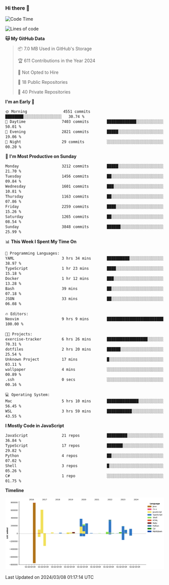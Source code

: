 ### Hi there 👋

<!--
**Clumsy-Coder/Clumsy-Coder** is a ✨ _special_ ✨ repository because its `README.md` (this file) appears on your GitHub profile.

Here are some ideas to get you started:

- 🔭 I’m currently working on ...
- 🌱 I’m currently learning ...
- 👯 I’m looking to collaborate on ...
- 🤔 I’m looking for help with ...
- 💬 Ask me about ...
- 📫 How to reach me: ...
- 😄 Pronouns: ...
- ⚡ Fun fact: ...
-->

<!-- anmol098/waka-readme-stats -->
<!--START_SECTION:waka-->
![Code Time](http://img.shields.io/badge/Code%20Time-754%20hrs%2026%20mins-blue)

![Lines of code](https://img.shields.io/badge/From%20Hello%20World%20I%27ve%20Written-3.3%20million%20lines%20of%20code-blue)

**🐱 My GitHub Data** 

> 📦 7.0 MB Used in GitHub's Storage 
 > 
> 🏆 611 Contributions in the Year 2024
 > 
> 🚫 Not Opted to Hire
 > 
> 📜 18 Public Repositories 
 > 
> 🔑 40 Private Repositories 
 > 
**I'm an Early 🐤** 

```text
🌞 Morning                4551 commits        ████████░░░░░░░░░░░░░░░░░   30.74 % 
🌆 Daytime                7403 commits        █████████████░░░░░░░░░░░░   50.01 % 
🌃 Evening                2821 commits        █████░░░░░░░░░░░░░░░░░░░░   19.06 % 
🌙 Night                  29 commits          ░░░░░░░░░░░░░░░░░░░░░░░░░   00.20 % 
```
📅 **I'm Most Productive on Sunday** 

```text
Monday                   3212 commits        █████░░░░░░░░░░░░░░░░░░░░   21.70 % 
Tuesday                  1456 commits        ██░░░░░░░░░░░░░░░░░░░░░░░   09.84 % 
Wednesday                1601 commits        ███░░░░░░░░░░░░░░░░░░░░░░   10.81 % 
Thursday                 1163 commits        ██░░░░░░░░░░░░░░░░░░░░░░░   07.86 % 
Friday                   2259 commits        ████░░░░░░░░░░░░░░░░░░░░░   15.26 % 
Saturday                 1265 commits        ██░░░░░░░░░░░░░░░░░░░░░░░   08.54 % 
Sunday                   3848 commits        ██████░░░░░░░░░░░░░░░░░░░   25.99 % 
```


📊 **This Week I Spent My Time On** 

```text
💬 Programming Languages: 
YAML                     3 hrs 34 mins       ██████████░░░░░░░░░░░░░░░   38.97 % 
TypeScript               1 hr 23 mins        ████░░░░░░░░░░░░░░░░░░░░░   15.18 % 
Docker                   1 hr 12 mins        ███░░░░░░░░░░░░░░░░░░░░░░   13.28 % 
Bash                     39 mins             ██░░░░░░░░░░░░░░░░░░░░░░░   07.18 % 
JSON                     33 mins             ██░░░░░░░░░░░░░░░░░░░░░░░   06.08 % 

🔥 Editors: 
Neovim                   9 hrs 9 mins        █████████████████████████   100.00 % 

🐱‍💻 Projects: 
exercise-tracker         6 hrs 26 mins       ██████████████████░░░░░░░   70.31 % 
dotfiles                 2 hrs 20 mins       ██████░░░░░░░░░░░░░░░░░░░   25.54 % 
Unknown Project          17 mins             █░░░░░░░░░░░░░░░░░░░░░░░░   03.11 % 
wallpaper                4 mins              ░░░░░░░░░░░░░░░░░░░░░░░░░   00.89 % 
.ssh                     0 secs              ░░░░░░░░░░░░░░░░░░░░░░░░░   00.16 % 

💻 Operating System: 
Mac                      5 hrs 10 mins       ██████████████░░░░░░░░░░░   56.45 % 
WSL                      3 hrs 59 mins       ███████████░░░░░░░░░░░░░░   43.55 % 
```

**I Mostly Code in JavaScript** 

```text
JavaScript               21 repos            █████████░░░░░░░░░░░░░░░░   36.84 % 
TypeScript               17 repos            ███████░░░░░░░░░░░░░░░░░░   29.82 % 
Python                   4 repos             ██░░░░░░░░░░░░░░░░░░░░░░░   07.02 % 
Shell                    3 repos             █░░░░░░░░░░░░░░░░░░░░░░░░   05.26 % 
C#                       1 repo              ░░░░░░░░░░░░░░░░░░░░░░░░░   01.75 % 
```



**Timeline**

![Lines of Code chart](https://raw.githubusercontent.com/Clumsy-Coder/Clumsy-Coder/main/assets/bar_graph.png)


 Last Updated on 2024/03/08 01:17:14 UTC
<!--END_SECTION:waka-->

